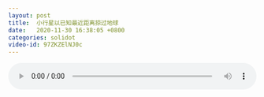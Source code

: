 ```yaml
---
layout: post
title:  小行星以已知最近距离掠过地球
date:   2020-11-30 16:38:05 +0800
categories: solidot
video-id: 97ZKZElNJ0c
---
```


<audio src="/assets/521fa41695790ff8f2c7d53582bdf566.mp3" style="width: 100%;" controls></audio>

